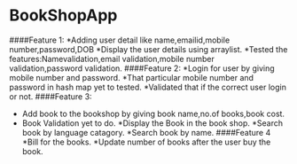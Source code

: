 # BookShopApp
####Feature 1:
  *Adding user detail like name,emailid,mobile number,password,DOB
  *Display the user details using arraylist.
  *Tested the features:Namevalidation,email validation,mobile number validation,password validation.
####Feature 2:
  *Login for user by giving mobile number and password.
  *That particular mobile number and password in hash map yet to tested.
  *Validated that if the correct user login or not.
####Feature 3:
  * Add book to the bookshop by giving book name,no.of books,book cost.
  * Book Validation yet to do.
  *Display the Book in the book shop.
  *Search book by language catagory.
  *Search book by name.
####Feature 4  
  *Bill for the books.
  *Update number of books after the user buy the book.
